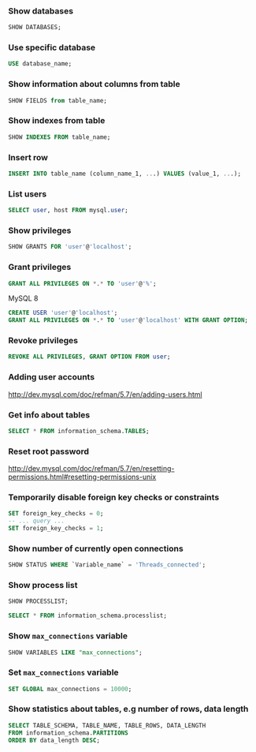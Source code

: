 ### Show databases

```sql
SHOW DATABASES;
```

### Use specific database

```sql
USE database_name;
```

### Show information about columns from table

```sql
SHOW FIELDS from table_name;
```

### Show indexes from table

```sql
SHOW INDEXES FROM table_name;
```

### Insert row

```sql
INSERT INTO table_name (column_name_1, ...) VALUES (value_1, ...);
```

### List users

```sql
SELECT user, host FROM mysql.user;
```

### Show privileges

```sql
SHOW GRANTS FOR 'user'@'localhost';
```

### Grant privileges

```sql
GRANT ALL PRIVILEGES ON *.* TO 'user'@'%';
```

MySQL 8

```sql
CREATE USER 'user'@'localhost';
GRANT ALL PRIVILEGES ON *.* TO 'user'@'localhost' WITH GRANT OPTION;
```

### Revoke privileges

```sql
REVOKE ALL PRIVILEGES, GRANT OPTION FROM user;
```

### Adding user accounts

http://dev.mysql.com/doc/refman/5.7/en/adding-users.html

### Get info about tables

```sql
SELECT * FROM information_schema.TABLES;
```

### Reset root password

http://dev.mysql.com/doc/refman/5.7/en/resetting-permissions.html#resetting-permissions-unix


### Temporarily disable foreign key checks or constraints

```sql
SET foreign_key_checks = 0;
-- ... query ...
SET foreign_key_checks = 1;
```

### Show number of currently open connections

```sql
SHOW STATUS WHERE `Variable_name` = 'Threads_connected';
```

### Show process list

```sql
SHOW PROCESSLIST;

SELECT * FROM information_schema.processlist;
```

### Show `max_connections` variable

```sql
SHOW VARIABLES LIKE "max_connections";
```

### Set `max_connections` variable

```sql
SET GLOBAL max_connections = 10000;
```

### Show statistics about tables, e.g number of rows, data length

```sql
SELECT TABLE_SCHEMA, TABLE_NAME, TABLE_ROWS, DATA_LENGTH
FROM information_schema.PARTITIONS
ORDER BY data_length DESC;
```
